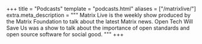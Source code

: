 +++
title = "Podcasts"
template = "podcasts.html"
aliases = ["/matrixlive/"]
extra.meta_description = """
Matrix Live is the weekly show produced by the Matrix Foundation to talk about
the latest Matrix news. Open Tech Will Save Us was a show to talk about the
importance of open standards and open source software for social good.
"""
+++

